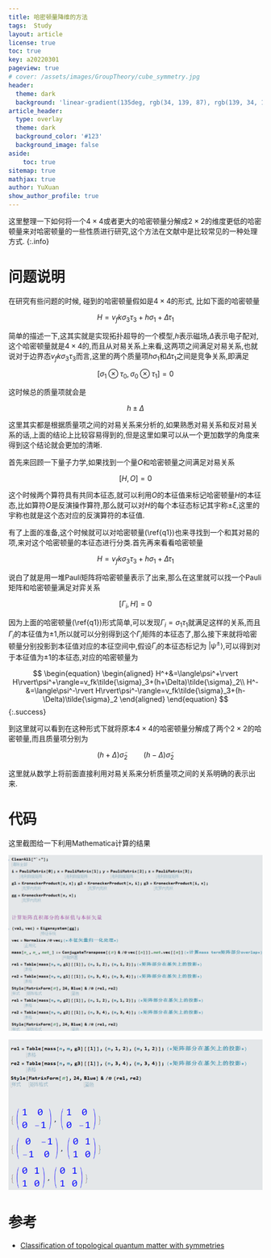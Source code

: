 ```yaml
---
title: 哈密顿量降维的方法
tags:  Study
layout: article
license: true
toc: true
key: a20220301
pageview: true
# cover: /assets/images/GroupTheory/cube_symmetry.jpg
header:
  theme: dark
  background: 'linear-gradient(135deg, rgb(34, 139, 87), rgb(139, 34, 139))'
article_header:
  type: overlay
  theme: dark
  background_color: '#123'
  background_image: false
aside:
    toc: true
sitemap: true
mathjax: true
author: YuXuan
show_author_profile: true
---
```

这里整理一下如何将一个$4\times 4$或者更大的哈密顿量分解成$2\times 2$的维度更低的哈密顿量来对哈密顿量的一些性质进行研究,这个方法在文献中是比较常见的一种处理方式.
{:.info}
<!--more-->
# 问题说明
在研究有些问题的时候, 碰到的哈密顿量假如是$4\times 4$的形式, 比如下面的哈密顿量

$$
\begin{equation}
H=v_fk\sigma_3\tau_3+h\sigma_1+\Delta\tau_1\label{q1}
\end{equation}
$$

简单的描述一下,这其实就是实现拓扑超导的一个模型,$h$表示磁场,$\Delta$表示电子配对,这个哈密顿量就是$4\times 4$的,而且从对易关系上来看,这两项之间满足对易关系,也就说对于边界态$v_fk\sigma_3\tau_3$而言,这里的两个质量项$h\sigma_1$和$\Delta\tau_1$之间是竞争关系,即满足

$$
[\sigma_1\otimes\tau_0,\sigma_0\otimes \tau_1]=0
$$

这时候总的质量项就会是

$$
h\pm\Delta
$$

这里其实都是根据质量项之间的对易关系来分析的,如果熟悉对易关系和反对易关系的话,上面的结论上比较容易得到的,但是这里如果可以从一个更加数学的角度来得到这个结论就会更加的清晰.

首先来回顾一下量子力学,如果找到一个量$O$和哈密顿量之间满足对易关系

$$
[H,O]=0
$$

这个时候两个算符具有共同本征态,就可以利用$O$的本征值来标记哈密顿量$H$的本征态,比如算符$O$是反演操作算符,那么就可以对$H$的每个本征态标记其宇称$\pm\xi$,这里的宇称也就是这个态对应的反演算符的本征值.

有了上面的准备,这个时候就可以对哈密顿量(\ref{q1})也来寻找到一个和其对易的项,来对这个哈密顿量的本征态进行分类.首先再来看看哈密顿量

$$
\begin{equation}
H=v_fk\sigma_3\tau_3+h\sigma_1+\Delta\tau_1
\end{equation}
$$

说白了就是用一堆Pauli矩阵将哈密顿量表示了出来,那么在这里就可以找一个Pauli矩阵和哈密顿量满足对弈关系

$$
[\Gamma_i,H]=0
$$

因为上面的哈密顿量(\ref{q1})形式简单,可以发现$\Gamma_i=\sigma_1\tau_1$就满足这样的关系,而且$\Gamma_i$的本征值为$\pm 1$,所以就可以分别得到这个$\Gamma_i$矩阵的本征态了,那么接下来就将哈密顿量分别投影到本征值对应的本征空间中,假设$\Gamma_i$的本征态标记为
$\rvert\psi^\pm\rangle$,可以得到对于本征值为$\pm 1$的本征态,对应的哈密顿量为

$$
\begin{equation}
\begin{aligned}
H^+&=\langle\psi^+\rvert H\rvert\psi^+\rangle=v_fk\tilde{\sigma}_3+(h+\Delta)\tilde{\sigma}_2\\
H^-&=\langle\psi^-\rvert H\rvert\psi^-\rangle=v_fk\tilde{\sigma}_3+(h-\Delta)\tilde{\sigma}_2
\end{aligned}
\end{equation}
$$
{:.success}

到这里就可以看到在这种形式下就将原本$4\times 4$的哈密顿量分解成了两个$2\times 2$的哈密顿量,而且质量项分别为

$$
(h+\Delta)\tilde{\sigma}_2\qquad (h-\Delta)\tilde{\sigma}_2
$$

这里就从数学上将前面直接利用对易关系来分析质量项之间的关系明确的表示出来.

# 代码
这里截图给一下利用Mathematica计算的结果

![png](/assets/images/Majorana/f2.png)

![png](/assets/images/Majorana/f1.png)

# 参考
 - [Classification of topological quantum matter with symmetries](https://journals.aps.org/rmp/abstract/10.1103/RevModPhys.88.035005)

